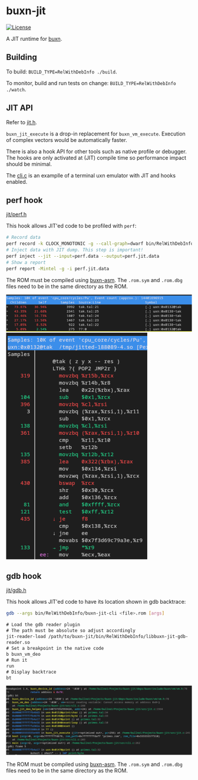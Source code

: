 # buxn-jit

[![License](https://img.shields.io/badge/license-MIT-blue.svg)](LICENSE)

A JIT runtime for [buxn](https://github.com/bullno1/buxn).

## Building

To build: `BUILD_TYPE=RelWithDebInfo ./build`.

To monitor, build and run tests on change: `BUILD_TYPE=RelWithDebInfo ./watch`.

## JIT API

Refer to [jit.h](include/buxn/jit.h).

`buxn_jit_execute` is a drop-in replacement for `buxn_vm_execute`.
Execution of complex vectors would be automatically faster.

There is also a hook API for other tools such as native profile or debugger.
The hooks are only activated at (JIT) compile time so performance impact should be minimal.

The [cli.c](src/cli.c) is an examplle of a terminal uxn emulator with JIT and hooks enabled.

## perf hook

[jit/perf.h](include/buxn/jit/perf.h)

This hook allows JIT'ed code to be profiled with `perf`:

```sh
# Record data
perf record -k CLOCK_MONOTONIC -g --call-graph=dwarf bin/RelWithDebInfo/buxn-jit-cli <file>.rom [args]
# Inject data with JIT dump. This step is important!
perf inject --jit --input=perf.data --output=perf.jit.data
# Show a report
perf report -Mintel -g -i perf.jit.data
```

The ROM must be compiled using [buxn-asm](https://github.com/bullno1/buxn/blob/master/doc/asm.md).
The `.rom.sym` and `.rom.dbg` files need to be in the same directory as the ROM.

![perf1](doc/perf1.webp)
![perf2](doc/perf2.webp)

## gdb hook

[jit/gdb.h](include/buxn/jit/gdb.h)

This hook allows JIT'ed code to have its location shown in gdb backtrace:

```sh
gdb --args bin/RelWithDebInfo/buxn-jit-cli <file>.rom [args]
```

```gdb
# Load the gdb reader plugin
# The path must be absolute so adjust accordingly
jit-reader-load /path/to/buxn-jit/bin/RelWithDebInfo/libbuxn-jit-gdb-reader.so
# Set a breakpoint in the native code
b buxn_vm_deo
# Run it
run
# Display backtrace
bt
```

![gdb](doc/gdb.webp)

The ROM must be compiled using [buxn-asm](https://github.com/bullno1/buxn/blob/master/doc/asm.md).
The `.rom.sym` and `.rom.dbg` files need to be in the same directory as the ROM.
